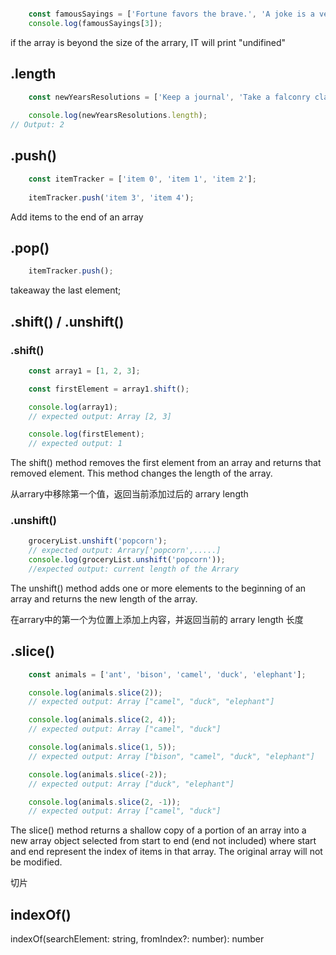 ```javascript

```

```javascript
    const famousSayings = ['Fortune favors the brave.', 'A joke is a very serious thing.', 'Where there is love there is life.'];
    console.log(famousSayings[3]);
```
if the array is beyond the size of the arrary, IT will print "undifined" 

## .length
```javascript
    const newYearsResolutions = ['Keep a journal', 'Take a falconry class'];
    
    console.log(newYearsResolutions.length);
// Output: 2
```

## .push()

```javascript
    const itemTracker = ['item 0', 'item 1', 'item 2'];
    
    itemTracker.push('item 3', 'item 4');
```
Add items to the end of an array

## .pop()

```javascript
    itemTracker.push();
```
takeaway the last element;

## .shift() / .unshift()
### .shift()
```javascript
    const array1 = [1, 2, 3];

    const firstElement = array1.shift();

    console.log(array1);
    // expected output: Array [2, 3]

    console.log(firstElement);
    // expected output: 1
```
The shift() method removes the first element from an array and returns that removed element. This method changes the length of the array.

从arrary中移除第一个值，返回当前添加过后的 arrary length
###  .unshift()
```javascript
    groceryList.unshift('popcorn');
    // expected output: Arrary['popcorn',.....]
    console.log(groceryList.unshift('popcorn'));
    //expected output: current length of the Arrary
```
The unshift() method adds one or more elements to the beginning of an array and returns the new length of the array.

在arrary中的第一个为位置上添加上内容，并返回当前的 arrary length 长度

## .slice()

```javascript
    const animals = ['ant', 'bison', 'camel', 'duck', 'elephant'];

    console.log(animals.slice(2));
    // expected output: Array ["camel", "duck", "elephant"]

    console.log(animals.slice(2, 4));
    // expected output: Array ["camel", "duck"]

    console.log(animals.slice(1, 5));
    // expected output: Array ["bison", "camel", "duck", "elephant"]

    console.log(animals.slice(-2));
    // expected output: Array ["duck", "elephant"]

    console.log(animals.slice(2, -1));
    // expected output: Array ["camel", "duck"]
```

The slice() method returns a shallow copy of a portion of an array into a new array object selected from start to end (end not included) where start and end represent the index of items in that array. The original array will not be modified.

切片

## indexOf()

indexOf(searchElement: string, fromIndex?: number): number

